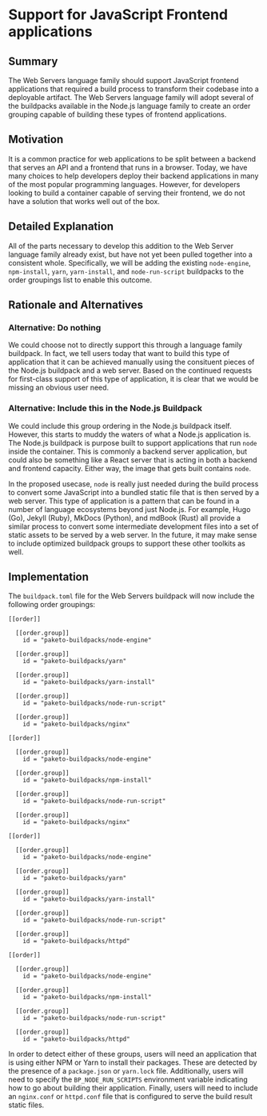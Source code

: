 # Support for JavaScript Frontend applications

## Summary

The Web Servers language family should support JavaScript frontend applications
that required a build process to transform their codebase into a deployable
artifact. The Web Servers language family will adopt several of the buildpacks
available in the Node.js language family to create an order grouping capable of
building these types of frontend applications.

## Motivation

It is a common practice for web applications to be split between a backend that
serves an API and a frontend that runs in a browser. Today, we have many
choices to help developers deploy their backend applications in many of the
most popular programming languages. However, for developers looking to build a
container capable of serving their frontend, we do not have a solution that
works well out of the box.

## Detailed Explanation

All of the parts necessary to develop this addition to the Web Server language
family already exist, but have not yet been pulled together into a consistent
whole. Specifically, we will be adding the existing `node-engine`,
`npm-install`, `yarn`, `yarn-install`, and `node-run-script` buildpacks to the
order groupings list to enable this outcome.

## Rationale and Alternatives

### Alternative: Do nothing

We could choose not to directly support this through a language family
buildpack. In fact, we tell users today that want to build this type of
application that it can be achieved manually using the consituent pieces of the
Node.js buildpack and a web server. Based on the continued requests for
first-class support of this type of application, it is clear that we would be
missing an obvious user need.

### Alternative: Include this in the Node.js Buildpack

We could include this group ordering in the Node.js buildpack itself. However,
this starts to muddy the waters of what a Node.js application is. The Node.js
buildpack is purpose built to support applications that run `node` inside the
container. This is commonly a backend server application, but could also be
something like a React server that is acting in both a backend and frontend
capacity. Either way, the image that gets built contains `node`.

In the proposed usecase, `node` is really just needed during the build process
to convert some JavaScript into a bundled static file that is then served by a
web server. This type of application is a pattern that can be found in a number
of language ecosystems beyond just Node.js. For example, Hugo (Go), Jekyll
(Ruby), MkDocs (Python), and mdBook (Rust) all provide a similar process to
convert some intermediate development files into a set of static assets to be
served by a web server. In the future, it may make sense to include optimized
buildpack groups to support these other toolkits as well.

## Implementation

The `buildpack.toml` file for the Web Servers buildpack will now include the
following order groupings:

```
[[order]]

  [[order.group]]
    id = "paketo-buildpacks/node-engine"

  [[order.group]]
    id = "paketo-buildpacks/yarn"

  [[order.group]]
    id = "paketo-buildpacks/yarn-install"

  [[order.group]]
    id = "paketo-buildpacks/node-run-script"

  [[order.group]]
    id = "paketo-buildpacks/nginx"

[[order]]

  [[order.group]]
    id = "paketo-buildpacks/node-engine"

  [[order.group]]
    id = "paketo-buildpacks/npm-install"

  [[order.group]]
    id = "paketo-buildpacks/node-run-script"

  [[order.group]]
    id = "paketo-buildpacks/nginx"

[[order]]

  [[order.group]]
    id = "paketo-buildpacks/node-engine"

  [[order.group]]
    id = "paketo-buildpacks/yarn"

  [[order.group]]
    id = "paketo-buildpacks/yarn-install"

  [[order.group]]
    id = "paketo-buildpacks/node-run-script"

  [[order.group]]
    id = "paketo-buildpacks/httpd"

[[order]]

  [[order.group]]
    id = "paketo-buildpacks/node-engine"

  [[order.group]]
    id = "paketo-buildpacks/npm-install"

  [[order.group]]
    id = "paketo-buildpacks/node-run-script"

  [[order.group]]
    id = "paketo-buildpacks/httpd"
```

In order to detect either of these groups, users will need an application that
is using either NPM or Yarn to install their packages. These are detected by
the presence of a `package.json` or `yarn.lock` file. Additionally, users will
need to specify the `BP_NODE_RUN_SCRIPTS` environment variable indicating how
to go about building their application. Finally, users will need to include an
`nginx.conf` or `httpd.conf` file that is configured to serve the build result
static files.
